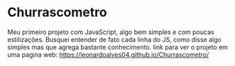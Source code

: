 # Churrascometro

Meu primeiro projeto com JavaScript, algo bem simples e com poucas estilizações. Busquei entender de fato cada linha do JS, como disse algo simples mas que agrega bastante conhecimento. link para ver o projeto em uma pagina web: https://leonardoalves04.github.io/Churrascometro/
